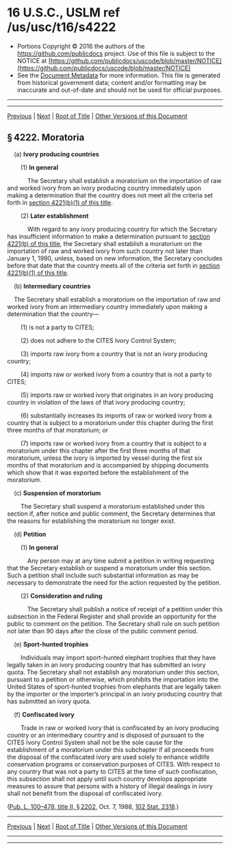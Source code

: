---
---

# 16 U.S.C., USLM ref /us/usc/t16/s4222

* Portions Copyright © 2016 the authors of the https://github.com/publicdocs project.
  Use of this file is subject to the NOTICE at [https://github.com/publicdocs/uscode/blob/master/NOTICE](https://github.com/publicdocs/uscode/blob/master/NOTICE)
* See the [Document Metadata](././../../../../..//README.md) for more information.
  This file is generated from historical government data; content and/or formatting may be inaccurate and out-of-date and should not be used for official purposes.

----------
----------

[Previous](./../../../../..//us/usc/t16/ch62/schII/m__us_usc_t16_s4221.md) | [Next](./../../../../..//us/usc/t16/ch62/schII/m__us_usc_t16_s4223.md) | [Root of Title](./../../../../../) | [Other Versions of this Document](https://publicdocs.github.io/go/links?ns=uslm&ref=%2Fus%2Fusc%2Ft16%2Fs4222)

## § 4222. Moratoria

    (a) __Ivory producing countries__ 

        (1) __In general__ 

            The Secretary shall establish a moratorium on the importation of raw and worked ivory from an ivory producing country immediately upon making a determination that the country does not meet all the criteria set forth in [section 4221(b)(1) of this title][/us/usc/t16/s4221/b/1].

        (2) __Later establishment__ 

            With regard to any ivory producing country for which the Secretary has insufficient information to make a determination pursuant to [section 4221(b) of this title][/us/usc/t16/s4221/b], the Secretary shall establish a moratorium on the importation of raw and worked ivory from such country not later than January 1, 1990, unless, based on new information, the Secretary concludes before that date that the country meets all of the criteria set forth in [section 4221(b)(1) of this title][/us/usc/t16/s4221/b/1].

    (b) __Intermediary countries__ 

    The Secretary shall establish a moratorium on the importation of raw and worked ivory from an intermediary country immediately upon making a determination that the country—

        (1) is not a party to CITES;

        (2) does not adhere to the CITES Ivory Control System;

        (3) imports raw ivory from a country that is not an ivory producing country;

        (4) imports raw or worked ivory from a country that is not a party to CITES;

        (5) imports raw or worked ivory that originates in an ivory producing country in violation of the laws of that ivory producing country;

        (6) substantially increases its imports of raw or worked ivory from a country that is subject to a moratorium under this chapter during the first three months of that moratorium; or

        (7) imports raw or worked ivory from a country that is subject to a moratorium under this chapter after the first three months of that moratorium, unless the ivory is imported by vessel during the first six months of that moratorium and is accompanied by shipping documents which show that it was exported before the establishment of the moratorium.

    (c) __Suspension of moratorium__ 

        The Secretary shall suspend a moratorium established under this section if, after notice and public comment, the Secretary determines that the reasons for establishing the moratorium no longer exist.

    (d) __Petition__ 

        (1) __In general__ 

            Any person may at any time submit a petition in writing requesting that the Secretary establish or suspend a moratorium under this section. Such a petition shall include such substantial information as may be necessary to demonstrate the need for the action requested by the petition.

        (2) __Consideration and ruling__ 

            The Secretary shall publish a notice of receipt of a petition under this subsection in the Federal Register and shall provide an opportunity for the public to comment on the petition. The Secretary shall rule on such petition not later than 90 days after the close of the public comment period.

    (e) __Sport-hunted trophies__ 

        Individuals may import sport-hunted elephant trophies that they have legally taken in an ivory producing country that has submitted an ivory quota. The Secretary shall not establish any moratorium under this section, pursuant to a petition or otherwise, which prohibits the importation into the United States of sport-hunted trophies from elephants that are legally taken by the importer or the importer’s principal in an ivory producing country that has submitted an ivory quota.

    (f) __Confiscated ivory__ 

        Trade in raw or worked ivory that is confiscated by an ivory producing country or an intermediary country and is disposed of pursuant to the CITES Ivory Control System shall not be the sole cause for the establishment of a moratorium under this subchapter if all proceeds from the disposal of the confiscated ivory are used solely to enhance wildlife conservation programs or conservation purposes of CITES. With respect to any country that was not a party to CITES at the time of such confiscation, this subsection shall not apply until such country develops appropriate measures to assure that persons with a history of illegal dealings in ivory shall not benefit from the disposal of confiscated ivory.

([Pub. L. 100–478, title II, § 2202][/us/pl/100/478/s2202], Oct. 7, 1988, [102 Stat. 2318][/us/stat/102/2318].)

----------

[Previous](./../../../../..//us/usc/t16/ch62/schII/m__us_usc_t16_s4221.md) | [Next](./../../../../..//us/usc/t16/ch62/schII/m__us_usc_t16_s4223.md) | [Root of Title](./../../../../../) | [Other Versions of this Document](https://publicdocs.github.io/go/links?ns=uslm&ref=%2Fus%2Fusc%2Ft16%2Fs4222)

----------
----------

[/us/usc/t16/s4221/b/1]: https://publicdocs.github.io/go/links?ns=uslm&ref=%2Fus%2Fusc%2Ft16%2Fs4221%2Fb%2F1
[/us/usc/t16/s4221/b]: https://publicdocs.github.io/go/links?ns=uslm&ref=%2Fus%2Fusc%2Ft16%2Fs4221%2Fb
[/us/usc/t16/s4221/b/1]: https://publicdocs.github.io/go/links?ns=uslm&ref=%2Fus%2Fusc%2Ft16%2Fs4221%2Fb%2F1
[/us/pl/100/478/s2202]: https://publicdocs.github.io/go/links?ns=uslm&ref=%2Fus%2Fpl%2F100%2F478%2Fs2202
[/us/stat/102/2318]: https://publicdocs.github.io/go/links?ns=uslm&ref=%2Fus%2Fstat%2F102%2F2318


